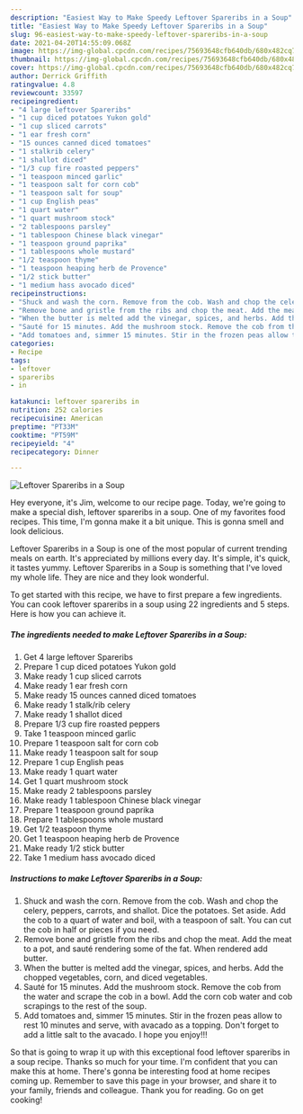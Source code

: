 ```yaml
---
description: "Easiest Way to Make Speedy Leftover Spareribs in a Soup"
title: "Easiest Way to Make Speedy Leftover Spareribs in a Soup"
slug: 96-easiest-way-to-make-speedy-leftover-spareribs-in-a-soup
date: 2021-04-20T14:55:09.068Z
image: https://img-global.cpcdn.com/recipes/75693648cfb640db/680x482cq70/leftover-spareribs-in-a-soup-recipe-main-photo.jpg
thumbnail: https://img-global.cpcdn.com/recipes/75693648cfb640db/680x482cq70/leftover-spareribs-in-a-soup-recipe-main-photo.jpg
cover: https://img-global.cpcdn.com/recipes/75693648cfb640db/680x482cq70/leftover-spareribs-in-a-soup-recipe-main-photo.jpg
author: Derrick Griffith
ratingvalue: 4.8
reviewcount: 33597
recipeingredient:
- "4 large leftover Spareribs"
- "1 cup diced potatoes Yukon gold"
- "1 cup sliced carrots"
- "1 ear fresh corn"
- "15 ounces canned diced tomatoes"
- "1 stalkrib celery"
- "1 shallot diced"
- "1/3 cup fire roasted peppers"
- "1 teaspoon minced garlic"
- "1 teaspoon salt for corn cob"
- "1 teaspoon salt for soup"
- "1 cup English peas"
- "1 quart water"
- "1 quart mushroom stock"
- "2 tablespoons parsley"
- "1 tablespoon Chinese black vinegar"
- "1 teaspoon ground paprika"
- "1 tablespoons whole mustard"
- "1/2 teaspoon thyme"
- "1 teaspoon heaping herb de Provence"
- "1/2 stick butter"
- "1 medium hass avocado diced"
recipeinstructions:
- "Shuck and wash the corn. Remove from the cob. Wash and chop the celery, peppers, carrots, and shallot. Dice the potatoes. Set aside. Add the cob to a quart of water and boil, with a teaspoon of salt. You can cut the cob in half or pieces if you need."
- "Remove bone and gristle from the ribs and chop the meat. Add the meat to a pot, and sauté rendering some of the fat. When rendered add butter."
- "When the butter is melted add the vinegar, spices, and herbs. Add the chopped vegetables, corn, and diced vegetables."
- "Sauté for 15 minutes. Add the mushroom stock. Remove the cob from the water and scrape the cob in a bowl. Add the corn cob water and cob scrapings to the rest of the soup."
- "Add tomatoes and, simmer 15 minutes. Stir in the frozen peas allow to rest 10 minutes and serve, with avacado as a topping. Don&#39;t forget to add a little salt to the avacado. I hope you enjoy!!!"
categories:
- Recipe
tags:
- leftover
- spareribs
- in

katakunci: leftover spareribs in 
nutrition: 252 calories
recipecuisine: American
preptime: "PT33M"
cooktime: "PT59M"
recipeyield: "4"
recipecategory: Dinner

---
```



![Leftover Spareribs in a Soup](https://img-global.cpcdn.com/recipes/75693648cfb640db/680x482cq70/leftover-spareribs-in-a-soup-recipe-main-photo.jpg)

Hey everyone, it's Jim, welcome to our recipe page. Today, we're going to make a special dish, leftover spareribs in a soup. One of my favorites food recipes. This time, I'm gonna make it a bit unique. This is gonna smell and look delicious.

Leftover Spareribs in a Soup is one of the most popular of current trending meals on earth. It's appreciated by millions every day. It's simple, it's quick, it tastes yummy. Leftover Spareribs in a Soup is something that I've loved my whole life. They are nice and they look wonderful.




To get started with this recipe, we have to first prepare a few ingredients. You can cook leftover spareribs in a soup using 22 ingredients and 5 steps. Here is how you can achieve it.

<!--inarticleads1-->

##### The ingredients needed to make Leftover Spareribs in a Soup:

1. Get 4 large leftover Spareribs
1. Prepare 1 cup diced potatoes Yukon gold
1. Make ready 1 cup sliced carrots
1. Make ready 1 ear fresh corn
1. Make ready 15 ounces canned diced tomatoes
1. Make ready 1 stalk/rib celery
1. Make ready 1 shallot diced
1. Prepare 1/3 cup fire roasted peppers
1. Take 1 teaspoon minced garlic
1. Prepare 1 teaspoon salt for corn cob
1. Make ready 1 teaspoon salt for soup
1. Prepare 1 cup English peas
1. Make ready 1 quart water
1. Get 1 quart mushroom stock
1. Make ready 2 tablespoons parsley
1. Make ready 1 tablespoon Chinese black vinegar
1. Prepare 1 teaspoon ground paprika
1. Prepare 1 tablespoons whole mustard
1. Get 1/2 teaspoon thyme
1. Get 1 teaspoon heaping herb de Provence
1. Make ready 1/2 stick butter
1. Take 1 medium hass avocado diced




<!--inarticleads2-->

##### Instructions to make Leftover Spareribs in a Soup:

1. Shuck and wash the corn. Remove from the cob. Wash and chop the celery, peppers, carrots, and shallot. Dice the potatoes. Set aside. Add the cob to a quart of water and boil, with a teaspoon of salt. You can cut the cob in half or pieces if you need.
1. Remove bone and gristle from the ribs and chop the meat. Add the meat to a pot, and sauté rendering some of the fat. When rendered add butter.
1. When the butter is melted add the vinegar, spices, and herbs. Add the chopped vegetables, corn, and diced vegetables.
1. Sauté for 15 minutes. Add the mushroom stock. Remove the cob from the water and scrape the cob in a bowl. Add the corn cob water and cob scrapings to the rest of the soup.
1. Add tomatoes and, simmer 15 minutes. Stir in the frozen peas allow to rest 10 minutes and serve, with avacado as a topping. Don&#39;t forget to add a little salt to the avacado. I hope you enjoy!!!




So that is going to wrap it up with this exceptional food leftover spareribs in a soup recipe. Thanks so much for your time. I'm confident that you can make this at home. There's gonna be interesting food at home recipes coming up. Remember to save this page in your browser, and share it to your family, friends and colleague. Thank you for reading. Go on get cooking!
